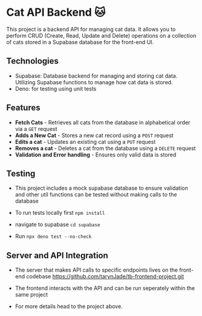 # Cat API Backend 🐱

This project is a backend API for managing cat data. It allows you to perform CRUD (Create, Read, Update and Delete) 
operations on a collection of cats stored in a Supabase database for the front-end UI. 

## Technologies 

- Supabase: Database backend for managing and storing cat data. Utilizing Supabase functions to manage how cat data is stored.
- Deno: for testing using unit tests

## Features

- **Fetch Cats** - Retrieves all cats from the database in alphabetical order via a ``GET`` request
- **Adds a New Cat** -  Stores a new cat record using a ``POST`` request
- **Edits a cat** - Updates an existing cat using a ``PUT`` request
- **Removes a cat** - Deletes a cat from the database using a ``DELETE`` request
- **Validation and Error handling** - Ensures only valid data is stored

## Testing

- This project includes a mock supabase database to ensure validation and other util functions can be tested without making calls to the database

- To run tests locally first  `` npm install `` 
- navigate to supabase  `` cd supabase ``
- Run `` npx deno test --no-check `` 

## Server and API Integration

- The server that makes API calls to specific endpoints lives on the front-end codebase 
https://github.com/tarynJade/tb-frontend-project.git

- The frontend interacts with the API and can be run seperately within the same project
- For more details head to the project above.





